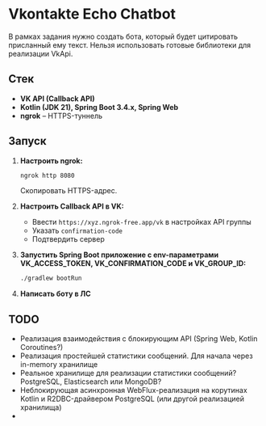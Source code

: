# Vkontakte Echo Chatbot

В рамках задания нужно создать бота, который будет цитировать присланный ему текст. Нельзя использовать готовые библиотеки для реализации VkApi.

## Стек

- **VK API (Callback API)**
- **Kotlin (JDK 21), Spring Boot 3.4.x, Spring Web**
- **ngrok** – HTTPS-туннель 

## Запуск

1. **Настроить ngrok:**
   ```sh
   ngrok http 8080
   ```
   Скопировать HTTPS-адрес.

2. **Настроить Callback API в VK:**
    - Ввести `https://xyz.ngrok-free.app/vk` в настройках API группы
    - Указать `confirmation-code`
    - Подтвердить сервер

3. **Запустить Spring Boot приложение c env-параметрами VK_ACCESS_TOKEN, VK_CONFIRMATION_CODE и VK_GROUP_ID:**
   ```sh
   ./gradlew bootRun
   ```

4. **Написать боту в ЛС**

## TODO

- Реализация взаимодействия с блокирующим API (Spring Web, Kotlin Coroutines?)
- Реализация простейшей статистики сообщений. Для начала через in-memory хранилище 
- Реальное хранилище для реализации статистики сообщений? PostgreSQL, Elasticsearch или MongoDB?
- Неблокирующая асинхронная WebFlux-реализация на корутинах Kotlin и R2DBC-драйвером PostgreSQL (или другой реализацией хранилища) 
- 
